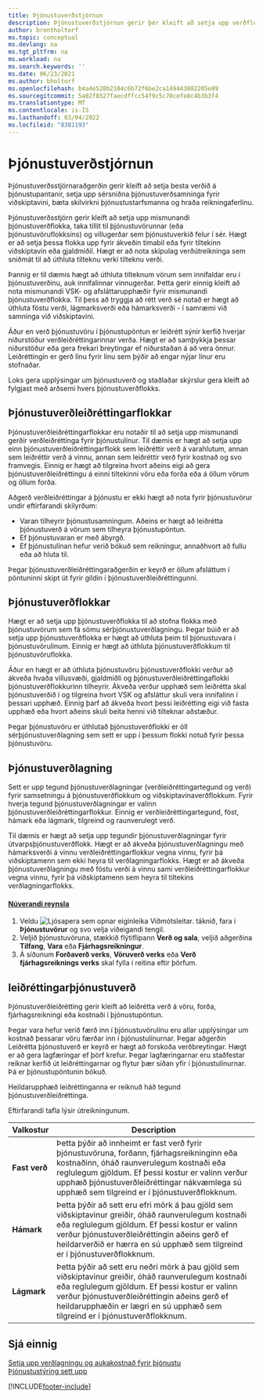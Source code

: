 ```yaml
---
title: Þjónustuverðstjórnun
description: Þjónustuverðstjórnun gerir þér kleift að setja upp verðflokka, verðlagningu og verðleiðréttingar þjónustu og fleira.
author: brentholtorf
ms.topic: conceptual
ms.devlang: na
ms.tgt_pltfrm: na
ms.workload: na
ms.search.keywords: ''
ms.date: 06/23/2021
ms.author: bholtorf
ms.openlocfilehash: b4a4e528b2104c6b72f6be2ca149443802205e89
ms.sourcegitcommit: 5a02f8527faecdffcc54f9c5c70cefe8c4b3b3f4
ms.translationtype: MT
ms.contentlocale: is-IS
ms.lasthandoff: 03/04/2022
ms.locfileid: "8381193"
---
```

# <a name="service-price-management"></a>Þjónustuverðstjórnun
Þjónustuverðsstjórnaraðgerðin gerir kleift að setja besta verðið á þjónustupantanir, setja upp sérsniðna þjónustuverðsamninga fyrir viðskiptavini, bæta skilvirkni þjónustustarfsmanna og hraða reikningaferlinu.  
  
Þjónustuverðsstjórn gerir kleift að setja upp mismunandi þjónustuverðflokka, taka tillit til þjónustuvörunnar (eða þjónustuvöruflokksins) og villugerðar sem þjónustuverkið felur í sér. Hægt er að setja þessa flokka upp fyrir ákveðin tímabil eða fyrir tiltekinn viðskiptavin eða gjaldmiðil. Hægt er að nota skipulag verðútreikninga sem sniðmát til að úthluta tilteknu verki tilteknu verði.  
  
Þannig er til dæmis hægt að úthluta tilteknum vörum sem innifaldar eru í þjónustuverðinu, auk innifalinnar vinnugerðar. Þetta gerir einnig kleift að nota mismunandi VSK- og afsláttarupphæðir fyrir mismunandi þjónustuverðflokka. Til þess að tryggja að rétt verð sé notað er hægt að úthluta föstu verði, lágmarksverði eða hámarksverði - í samræmi við samninga við viðskiptavini.  
  
Áður en verð þjónustuvöru í þjónustupöntun er leiðrétt sýnir kerfið hverjar niðurstöður verðleiðréttingarinnar verða. Hægt er að samþykkja þessar niðurstöður eða gera frekari breytingar ef niðurstaðan á að vera önnur. Leiðréttingin er gerð línu fyrir línu sem þýðir að engar nýjar línur eru stofnaðar.  
  
Loks gera upplýsingar um þjónustuverð og staðlaðar skýrslur gera kleift að fylgjast með arðsemi hvers þjónustuverðflokks.  
  
## <a name="service-price-adjustment-groups"></a>Þjónustuverðleiðréttingarflokkar  
Þjónustuverðleiðréttingarflokkar eru notaðir til að setja upp mismunandi gerðir verðleiðréttinga fyrir þjónustulínur. Til dæmis er hægt að setja upp einn þjónustuverðleiðréttingarflokk sem leiðréttir verð á varahlutum, annan sem leiðréttir verð á vinnu, annan sem leiðréttir verð fyrir kostnað og svo framvegis. Einnig er hægt að tilgreina hvort aðeins eigi að gera þjónustuverðleiðréttingu á einni tiltekinni vöru eða forða eða á öllum vörum og öllum forða.  
  
Aðgerð verðleiðréttingar á þjónustu er ekki hægt að nota fyrir þjónustuvörur undir eftirfarandi skilyrðum:

* Varan tilheyrir þjónustusamningum. Aðeins er hægt að leiðrétta þjónustuverð á vörum sem tilheyra þjónustupöntun. 
* Ef þjónustuvaran er með ábyrgð. 
* Ef þjónustulínan hefur verið bókuð sem reikningur, annaðhvort að fullu eða að hluta til.  
  
Þegar þjónustuverðleiðréttingaraðgerðin er keyrð er öllum afsláttum í pöntuninni skipt út fyrir gildin í þjónustuverðleiðréttingunni.  
  
## <a name="service-price-groups"></a>Þjónustuverðflokkar  
Hægt er að setja upp þjónustuverðflokka til að stofna flokka með þjónustuvörum sem fá sömu sérþjónustuverðlagningu. Þegar búið er að setja upp þjónustuverðflokka er hægt að úthluta þeim til þjónustuvara í þjónustuvörulínum. Einnig er hægt að úthluta þjónustuverðflokkum til þjónustuvöruflokka.  
  
Áður en hægt er að úthluta þjónustuvöru þjónustuverðflokki verður að ákveða hvaða villusvæði, gjaldmiðli og þjónustuverðleiðréttingaflokki þjónustuverðflokkurinn tilheyrir. Ákveða verður upphæð sem leiðrétta skal þjónustuverðið í og tilgreina hvort VSK og afsláttur skuli vera innifalinn í þessari upphæð. Einnig þarf að ákveða hvort þessi leiðrétting eigi við fasta upphæð eða hvort aðeins skuli beita henni við tilteknar aðstæður.  
  
Þegar þjónustuvöru er úthlutað þjónustuverðflokki er öll sérþjónustuverðlagning sem sett er upp í þessum flokki notuð fyrir þessa þjónustuvöru.  
  
## <a name="service-pricing"></a>Þjónustuverðlagning  
Sett er upp tegund þjónustuverðlagningar (verðleiðréttingartegund og verð) fyrir samsetningu á þjónustuverðflokkum og viðskiptavinaverðflokkum. Fyrir hverja tegund þjónustuverðlagningar er valinn þjónustuverðleiðréttingarflokkur. Einnig er verðleiðréttingartegund, föst, hámark eða lágmark, tilgreind og raunverulegt verð.  
  
Til dæmis er hægt að setja upp tegundir þjónustuverðlagningar fyrir útvarpsþjónustuverðflokk. Hægt er að ákveða þjónustuverðlagningu með hámarksverði á vinnu verðleiðréttingarflokkur vegna vinnu, fyrir þá viðskiptamenn sem ekki heyra til verðlagningarflokks. Hægt er að ákveða þjónustuverðlagningu með föstu verði á vinnu sami verðleiðréttingarflokkur vegna vinnu, fyrir þá viðskiptamenn sem heyra til tiltekins verðlagningarflokks.  

#### <a name="current-experience"></a>[Núverandi reynsla](#tab/current-experience)
1. Veldu ![Ljósapera sem opnar eiginleika Viðmótsleitar.](media/ui-search/search_small.png "Segðu mér hvað þú vilt gera") táknið, fara í **Þjónustuvörur** og svo velja viðeigandi tengil.  
2. Veljið þjónustuvöruna, stækkið flýtiflipann **Verð og sala**, veljið aðgerðina **Tilfang**, **Vara** eða **Fjárhagsreikningur**.
3. Á síðunum **Forðaverð verks**, **Vöruverð verks** eða **Verð fjárhagsreiknings verks** skal fylla í reitina eftir þörfum.

  
## <a name="service-price-adjustment"></a>leiðréttingarþjónustuverð  
Þjónustuverðleiðrétting gerir kleift að leiðrétta verð á vöru, forða, fjárhagsreikningi eða kostnaði í þjónustupöntun.  
  
Þegar vara hefur verið færð inn í þjónustuvörulínu eru allar upplýsingar um kostnað þessarar vöru færðar inn í þjónustulínurnar. Þegar aðgerðin Leiðrétta þjónustuverð er keyrð er hægt að forskoða verðbreytingar. Hægt er að gera lagfæringar ef þörf krefur. Þegar lagfæringarnar eru staðfestar reiknar kerfið út leiðréttingarnar og flytur þær síðan yfir í þjónustulínurnar. Þá er þjónustupöntunin bókuð.  
  
Heildarupphæð leiðréttinganna er reiknuð háð tegund þjónustuverðleiðréttinga.  
  
Eftirfarandi tafla lýsir útreikningunum.  
  
|Valkostur | Description |  
|----------------------------------|---------------------------------------|  
|**Fast verð**|Þetta þýðir að innheimt er fast verð fyrir þjónustuvöruna, forðann, fjárhagsreikninginn eða kostnaðinn, óháð raunverulegum kostnaði eða reglulegum gjöldum. Ef þessi kostur er valinn verður upphæð þjónustuverðleiðréttingar nákvæmlega sú upphæð sem tilgreind er í þjónustuverðflokknum.|  
|**Hámark**|Þetta þýðir að sett eru efri mörk á þau gjöld sem viðskiptavinur greiðir, óháð raunverulegum kostnaði eða reglulegum gjöldum. Ef þessi kostur er valinn verður þjónustuverðleiðréttingin aðeins gerð ef heildarverðið er hærra en sú upphæð sem tilgreind er í þjónustuverðflokknum.|  
|**Lágmark**|Þetta þýðir að sett eru neðri mörk á þau gjöld sem viðskiptavinur greiðir, óháð raunverulegum kostnaði eða reglulegum gjöldum. Ef þessi kostur er valinn verður þjónustuverðleiðréttingin aðeins gerð ef heildarupphæðin er lægri en sú upphæð sem tilgreind er í þjónustuverðflokknum.|  
  
## <a name="see-also"></a>Sjá einnig  
[Setja upp verðlagningu og aukakostnað fyrir þjónustu](service-how-setup-service-costs-pricing.md)  
[Þjónustustýring sett upp](service-setup-service.md)  


[!INCLUDE[footer-include](includes/footer-banner.md)]